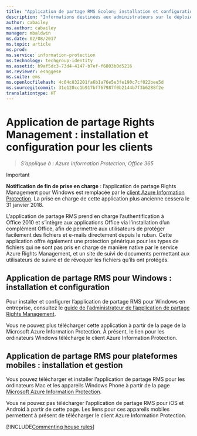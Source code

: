 ```yaml
---
title: "Application de partage RMS &colon; installation et configuration"
description: "Informations destinées aux administrateurs sur le déploiement de l’application de partage Rights Management (RMS) sur les ordinateurs et appareils mobiles Windows."
author: cabailey
ms.author: cabailey
manager: mbaldwin
ms.date: 02/08/2017
ms.topic: article
ms.prod: 
ms.service: information-protection
ms.technology: techgroup-identity
ms.assetid: b9af5dc3-73d4-4147-b7ef-f6803b0d5216
ms.reviewer: esaggese
ms.suite: ems
ms.openlocfilehash: 4c04c832201fa6b1a76e5e3fe190c7cf022bee5d
ms.sourcegitcommit: 31e128cc1b917bf767987f0b2144b7f3b6288f2e
translationtype: HT
---
```

# <a name="rights-management-sharing-application-installation-and-configuration-for-clients"></a>Application de partage Rights Management : installation et configuration pour les clients

>*S’applique à : Azure Information Protection, Office 365*

> [!IMPORTANT]
> **Notification de fin de prise en charge** : l’application de partage Rights Management pour Windows est remplacée par le [client Azure Information Protection](../rms-client/aip-client.md). La prise en charge de cette application plus ancienne cessera le 31 janvier 2018. 
 
L’application de partage RMS prend en charge l’authentification à Office 2010 et s’intègre aux applications Office via l’installation d’un complément Office, afin de permettre aux utilisateurs de protéger facilement des fichiers et e-mails directement depuis le ruban. Cette application offre également une protection générique pour les types de fichiers qui ne sont pas pris en charge de manière native par le service Azure Rights Management, et un site de suivi de documents permettant aux utilisateurs de suivre et de révoquer les fichiers qu’ils ont protégés.

## <a name="the-rms-sharing-application-for-windows-installation-and-configuration"></a>Application de partage RMS pour Windows : installation et configuration
Pour installer et configurer l’application de partage RMS pour Windows en entreprise, consultez le [guide de l’administrateur de l’application de partage Rights Management](../rms-client/sharing-app-admin-guide.md).

Vous ne pouvez plus télécharger cette application à partir de la page de la Microsoft Azure Information Protection. À présent, le lien pour les ordinateurs Windows télécharge le client Azure Information Protection. 


## <a name="the-rms-sharing-application-for-mobile-platforms-installation-and-management"></a>Application de partage RMS pour plateformes mobiles : installation et gestion
Vous pouvez télécharger et installer l’application de partage RMS pour les ordinateurs Mac et les appareils Windows Phone à partir de la page [Microsoft Azure Information Protection](https://go.microsoft.com/fwlink/?LinkId=303970). 

Vous ne pouvez pas télécharger l’application de partage RMS pour iOS et Android à partir de cette page. Les liens pour ces appareils mobiles permettent à présent de télécharger le client Azure Information Protection. 


[!INCLUDE[Commenting house rules](../includes/houserules.md)]


